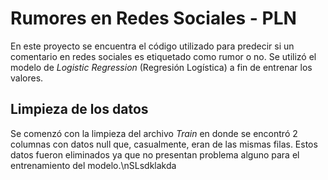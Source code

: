# Rumores en Redes Sociales - PLN
En este proyecto se encuentra el código utilizado para predecir si
un comentario en redes sociales es etiquetado como rumor o no.
Se utilizó el modelo de *Logistic Regression* (Regresión Logística)
a fin de entrenar los valores.

## Limpieza de los datos
Se comenzó con la limpieza del archivo *Train* en donde se encontró
2 columnas con datos null que, casualmente, eran de las mismas filas.
Estos datos fueron eliminados ya que no presentan problema alguno
para el entrenamiento del modelo.\nSLsdklakda
